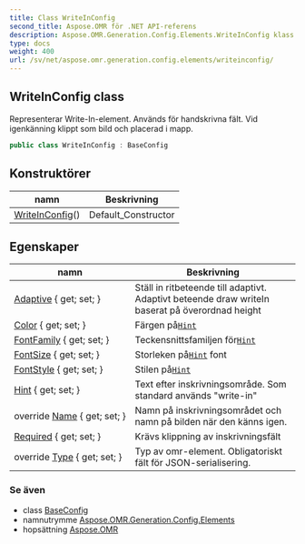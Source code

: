 ```yaml
---
title: Class WriteInConfig
second_title: Aspose.OMR för .NET API-referens
description: Aspose.OMR.Generation.Config.Elements.WriteInConfig klass. Representerar WriteInelement. Används för handskrivna fält. Vid igenkänning klippt som bild och placerad i mapp.
type: docs
weight: 400
url: /sv/net/aspose.omr.generation.config.elements/writeinconfig/
---
```

## WriteInConfig class

Representerar Write-In-element. Används för handskrivna fält. Vid igenkänning klippt som bild och placerad i mapp.

```csharp
public class WriteInConfig : BaseConfig
```

## Konstruktörer

| namn | Beskrivning |
| --- | --- |
| [WriteInConfig](writeinconfig/)() | Default_Constructor |

## Egenskaper

| namn | Beskrivning |
| --- | --- |
| [Adaptive](../../aspose.omr.generation.config.elements/writeinconfig/adaptive/) { get; set; } | Ställ in ritbeteende till adaptivt. Adaptivt beteende draw writeIn baserat på överordnad height |
| [Color](../../aspose.omr.generation.config.elements/writeinconfig/color/) { get; set; } | Färgen på[`Hint`](./hint/) |
| [FontFamily](../../aspose.omr.generation.config.elements/writeinconfig/fontfamily/) { get; set; } | Teckensnittsfamiljen för[`Hint`](./hint/) |
| [FontSize](../../aspose.omr.generation.config.elements/writeinconfig/fontsize/) { get; set; } | Storleken på[`Hint`](./hint/) font |
| [FontStyle](../../aspose.omr.generation.config.elements/writeinconfig/fontstyle/) { get; set; } | Stilen på[`Hint`](./hint/) |
| [Hint](../../aspose.omr.generation.config.elements/writeinconfig/hint/) { get; set; } | Text efter inskrivningsområde. Som standard används "write-in" |
| override [Name](../../aspose.omr.generation.config.elements/writeinconfig/name/) { get; set; } | Namn på inskrivningsområdet och namn på bilden när den känns igen. |
| [Required](../../aspose.omr.generation.config.elements/writeinconfig/required/) { get; set; } | Krävs klippning av inskrivningsfält |
| override [Type](../../aspose.omr.generation.config.elements/writeinconfig/type/) { get; set; } | Typ av omr-element. Obligatoriskt fält för JSON-serialisering. |

### Se även

* class [BaseConfig](../../aspose.omr.generation.config/baseconfig/)
* namnutrymme [Aspose.OMR.Generation.Config.Elements](../../aspose.omr.generation.config.elements/)
* hopsättning [Aspose.OMR](../../)


